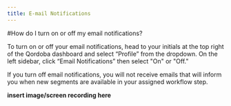 ```yaml
---
title: E-mail Notifications  
---
```


#How do I turn on or off my email notifications?

To turn on or off your email notifications, head to your initials at the top right of the Qordoba dashboard and select “Profile” from the dropdown. On the left sidebar, click “Email Notifications” then select "On" or "Off."

If you turn off email notifications, you will not receive emails that will inform you when new segments are available in your assigned workflow step.

**insert image/screen recording here**
